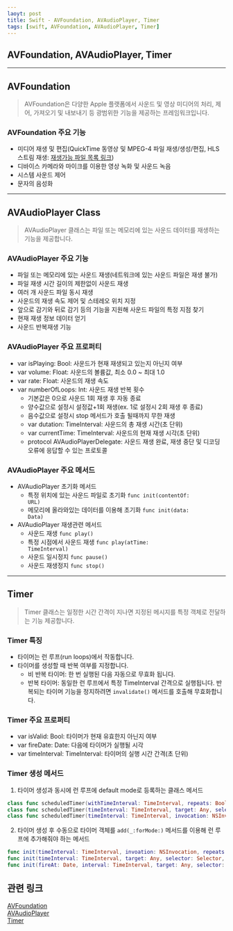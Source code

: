 ```yaml
---
laoyt: post
title: Swift - AVFoundation, AVAudioPlayer, Timer
tags: [swift, AVFoundation, AVAudioPlayer, Timer]
---
```


## AVFoundation, AVAudioPlayer, Timer
***
## AVFoundation   
> AVFoundation은 다양한 Apple 플랫폼에서 사운드 및 영상 미디어의 처리, 제어, 가져오기 및 내보내기 등 광범위한 기능을 제공하는 프레임워크입니다.    

### AVFoundation 주요 기능   
- 미디어 재생 및 편집(QuickTime 동영상 및 MPEG-4 파일 재생/생성/편집, HLS 스트림 재생: [재생가능 파일 목록 링크](https://developer.apple.com/documentation/avfoundation/avfiletype))    
- 디바이스 카메라와 마이크를 이용한 영상 녹화 및 사운드 녹음   
- 시스템 사운드 제어    
- 문자의 음성화    
***
## AVAudioPlayer Class
> AVAudioPlayer 클래스는 파일 또는 메모리에 있는 사운드 데이터를 재생하는 기능을 제공합니다.    

### AVAudioPlayer 주요 기능
- 파일 또는 메모리에 있는 사운드 재생(네트워크에 있는 사운드 파일은 재생 불가)    
- 파일 재생 시간 길이의 제한없이 사운드 재생    
- 여러 개 사운드 파일 동시 재생    
- 사운드의 재생 속도 제어 및 스테레오 위치 지정    
- 앞으로 감기와 뒤로 감기 등의 기능을 지원해 사운드 파일의 특정 지점 찾기    
- 현재 재생 정보 데이터 얻기    
- 사운드 반복재생 기능    

### AVAudioPlayer 주요 프로퍼티   
- var isPlaying: Bool: 사운드가 현재 재생되고 있는지 아닌지 여부    
- var volume: Float: 사운드의 볼륨값, 최소 0.0 ~ 최대 1.0    
- var rate: Float: 사운드의 재생 속도    
- var numberOfLoops: Int: 사운드 재생 반복 횟수   
	* 기본값은 0으로 사운드 1회 재생 후 자동 종료    
	* 양수값으로 설정시 설정값+1회 재생(ex. 1로 설정시 2회 재생 후 종료)    
	* 음수값으로 설정시 stop 메서드가 호출 될때까지 무한 재생    
	* var dutation: TimeInterval: 사운드의 총 재생 시간(초 단위)    
	* var currentTime: TimeInterval: 사운드의 현재 재생 시각(초 단위)    
	* protocol AVAudioPlayerDelegate: 사운드 재생 완료, 재생 중단 및 디코딩 오류에 응답할 수 있는 프로토콜    

### AVAudioPlayer 주요 메서드    
- AVAudioPlayer 초기화 메서드    
	* 특정 위치에 있는 사운드 파일로 초기화 <code>func init(contentOf: URL)</code>    
	* 메모리에 올라와있는 데이터를 이용해 초기화 <code>func init(data: Data)</code>   
- AVAudioPlayer 재생관련 메서드   
	* 사운드 재생 <code>func play()</code>    
	* 특정 시점에서 사운드 재생 <code>func play(atTime: TimeInterval)</code>    
	* 사운드 일시정지 <code>func pause()</code>    
	* 사운드 재생정지 <code>func stop()</code>

***
## Timer
> Timer 클래스는 일정한 시간 간격이 지나면 지정된 메시지를 특정 객체로 전달하는 기능 제공합니다.    

### Timer 특징
- 타이머는 런 루프(run loops)에서 작동합니다.
- 타이머를 생성할 때 반복 여부를 지정합니다.    
	* 비 반복 타이머: 한 번 실행된 다음 자동으로 무효화 됩니다.    
	* 반복 타이머: 동일한 런 루프에서 특정 TimeInterval 간격으로 실행됩니다. 반복되는 타이머 기능을 정지하려면 <code>invalidate()</code> 메서드를 호출해 무효화합니다.    

### Timer 주요 프로퍼티
- var isValid: Bool: 타이머가 현재 유효한지 아닌지 여부    
- var fireDate: Date: 다음에 타이머가 실행될 시각    
- var timeInterval: TimeInterval: 타이머의 실행 시간 간격(초 단위)    

### Timer 생성 메서드   
1. 타이머 생성과 동시에 런 루프에 default mode로 등록하는 클래스 메서드

```swift
class func scheduledTimer(withTimeInterval: TimeInterval, repeats: Bool, block: (Timer) -> Void)    
class func scheduledTimer(timeInterval: TimeInterval, target: Any, selector: Selector, userInfo: Any?, repeats: Bool)    
class func scheduledTimer(timeInterval: TimeInterval, invocation: NSInvocation, repeats: Bool)
```      
2. 타이머 생성 후 수동으로 타이머 객체를 <code>add(_:forMode:)</code> 메서드를 이용해 런 루프에 추가해줘야 하는 메서드    
```swift
func init(timeInterval: TimeInterval, invoation: NSInvocation, repeats: Bool)    
func init(timeInterval: TimeInterval, target: Any, selector: Selector, userInfo: Any?, repeats: Bool)    
func init(fireAt: Date, interval: TimeInterval, target: Any, selector: Selector, userInfo: Any?, repeats: Bool)
```      

## 관련 링크
[AVFoundation](https://developer.apple.com/documentation/avfoundation)    
[AVAudioPlayer](https://developer.apple.com/documentation/avfoundation/avaudioplayer)     
[Timer](https://developer.apple.com/documentation/foundation/timer)      

